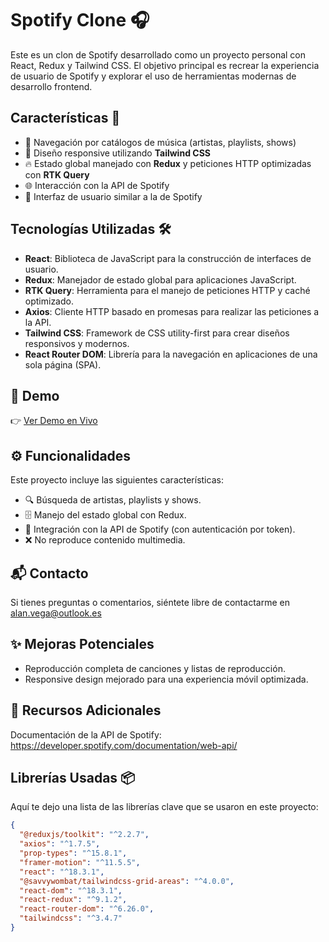 # Spotify Clone 🎧

Este es un clon de Spotify desarrollado como un proyecto personal con React, Redux y Tailwind CSS. El objetivo principal es recrear la experiencia de usuario de Spotify y explorar el uso de herramientas modernas de desarrollo frontend.

## Características 🚀

- 🎵 Navegación por catálogos de música (artistas, playlists, shows)
- 📱 Diseño responsive utilizando **Tailwind CSS**
- 🔥 Estado global manejado con **Redux** y peticiones HTTP optimizadas con **RTK Query**
- 🌐 Interacción con la API de Spotify
- 🎨 Interfaz de usuario similar a la de Spotify

## Tecnologías Utilizadas 🛠

- **React**: Biblioteca de JavaScript para la construcción de interfaces de usuario.
- **Redux**: Manejador de estado global para aplicaciones JavaScript.
- **RTK Query**: Herramienta para el manejo de peticiones HTTP y caché optimizado.
- **Axios**: Cliente HTTP basado en promesas para realizar las peticiones a la API.
- **Tailwind CSS**: Framework de CSS utility-first para crear diseños responsivos y modernos.
- **React Router DOM**: Librería para la navegación en aplicaciones de una sola página (SPA).

## 🚀 Demo
👉 [Ver Demo en Vivo](https://spotify-alanvm.netlify.app/)

## ⚙️ Funcionalidades
Este proyecto incluye las siguientes características:

- 🔍 Búsqueda de artistas, playlists y shows.
- 🗄️ Manejo del estado global con Redux.
- 📡 Integración con la API de Spotify (con autenticación por token).
- ❌ No reproduce contenido multimedia.

## 📬 Contacto
Si tienes preguntas o comentarios, siéntete libre de contactarme en alan.vega@outlook.es

## ✨ Mejoras Potenciales
- Reproducción completa de canciones y listas de reproducción.
- Responsive design mejorado para una experiencia móvil optimizada.

## 🎯 Recursos Adicionales
Documentación de la API de Spotify: https://developer.spotify.com/documentation/web-api/

## Librerías Usadas 📦
Aquí te dejo una lista de las librerías clave que se usaron en este proyecto:

```json
{
  "@reduxjs/toolkit": "^2.2.7",
  "axios": "^1.7.5",
  "prop-types": "^15.8.1",
  "framer-motion": "^11.5.5",
  "react": "^18.3.1",
  "@savvywombat/tailwindcss-grid-areas": "^4.0.0",
  "react-dom": "^18.3.1",
  "react-redux": "^9.1.2",
  "react-router-dom": "^6.26.0",
  "tailwindcss": "^3.4.7"
}
